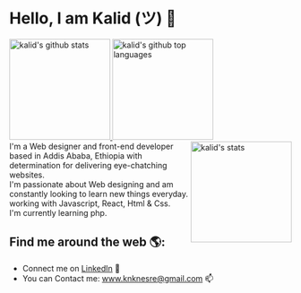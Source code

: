 


# Hello, I am Kalid (ツ) 👋


<a href="https://github.com/kalidnesredin">
  <img height="180em" src="https://github-readme-stats.vercel.app/api?username=kalidnesredin&show_icons=true&theme=merko&count_private=true" alt="kalid's github stats" />
  <img height="180em" width="auto" src="https://github-readme-stats.vercel.app/api/top-langs/?username=kalidnesredin&theme=merko&layout=compact" alt="kalid's github top languages" />
  <img align="right" height="180em" src="https://github-readme-streak-stats.herokuapp.com/?user=kalidnesredin&theme=tokyonight" alt="kalid's stats" />
  <br>
</a>
I'm a Web designer and front-end developer based in Addis Ababa, Ethiopia with determination for delivering eye-chatching websites.<br> I'm passionate about Web designing and am constantly looking to learn new things everyday.
<br>
working with Javascript, React, Html & Css.
<br>
I'm currently learning php.

## Find me around the web 🌎:
- Connect me on <a href="https://www.linkedin.com/in/kalidnesredin/">LinkedIn</a> 💼
- You can Contact me: www.knknesre@gmail.com 📫
